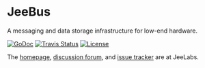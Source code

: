 # JeeBus

A messaging and data storage infrastructure for low-end hardware.  

[![GoDoc][G]][D] [![Travis Status][S]][T] [![License][B]][L]

The [homepage][H], [discussion forum][F], and [issue tracker][I] are at JeeLabs.

[G]: https://godoc.org/github.com/jcw/jeebus?status.png
[D]: https://godoc.org/github.com/jcw/jeebus
[S]: https://travis-ci.org/jcw/jeebus.png?branch=master
[T]: https://travis-ci.org/jcw/jeebus
[B]: http://img.shields.io/badge/license-MIT-brightgreen.svg
[L]: http://opensource.org/licenses/MIT

[H]: http://jeelabs.net/projects/jeebus/wiki
[F]: http://jeelabs.net/projects/cafe/boards/9
[I]: http://jeelabs.net/projects/development/issues
